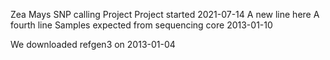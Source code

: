 Zea Mays SNP calling Project
Project started 2021-07-14
A new line here
A fourth line
Samples expected from sequencing core 2013-01-10


We downloaded refgen3 on 2013-01-04
